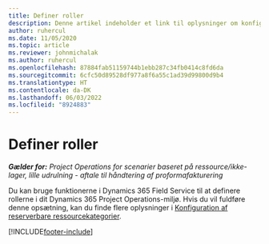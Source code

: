 ```yaml
---
title: Definer roller
description: Denne artikel indeholder et link til oplysninger om konfiguration af ressourcekategorier, der kan reserveres.
author: ruhercul
ms.date: 11/05/2020
ms.topic: article
ms.reviewer: johnmichalak
ms.author: ruhercul
ms.openlocfilehash: 87884fab51159744b1ebb287c34fb0414c8fd6da
ms.sourcegitcommit: 6cfc50d89528df977a8f6a55c1ad39d99800d9b4
ms.translationtype: HT
ms.contentlocale: da-DK
ms.lasthandoff: 06/03/2022
ms.locfileid: "8924883"
---
```

# <a name="define-roles"></a>Definer roller

_**Gælder for:** Project Operations for scenarier baseret på ressource/ikke-lager, lille udrulning - aftale til håndtering af proformafakturering_

Du kan bruge funktionerne i Dynamics 365 Field Service til at definere rollerne i dit Dynamics 365 Project Operations-miljø. Hvis du vil fuldføre denne opsætning, kan du finde flere oplysninger i [Konfiguration af reserverbare ressourcekategorier](/dynamics365/field-service/set-up-bookable-resource-categories).


[!INCLUDE[footer-include](../includes/footer-banner.md)]